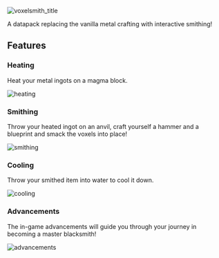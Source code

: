 ![voxelsmith_title](https://github.com/Hexuar/VoxelSmith/assets/97542759/85dea17a-cb91-40f8-86ad-fb0ecf62cb5b)

A datapack replacing the vanilla metal crafting with interactive smithing!

## Features

### Heating
Heat your metal ingots on a magma block.

![heating](https://github.com/Hexuar/VoxelSmith/assets/97542759/b20f96e3-e6bd-471e-a8a4-1dbfc76e3716)

### Smithing
Throw your heated ingot on an anvil, craft yourself a hammer and a blueprint and smack the voxels into place!

![smithing](https://github.com/Hexuar/VoxelSmith/assets/97542759/38bc7b0d-49c5-4732-b92a-2819bfa1bc7d)

### Cooling
Throw your smithed item into water to cool it down.

![cooling](https://github.com/Hexuar/VoxelSmith/assets/97542759/c9599765-102a-4cd4-81b7-7c7b04dc22ff)

### Advancements
The in-game advancements will guide you through your journey in becoming a master blacksmith!

![advancements](https://github.com/Hexuar/VoxelSmith/assets/97542759/9fd384bf-4b55-4b25-b567-4ea3ccc45f24)

